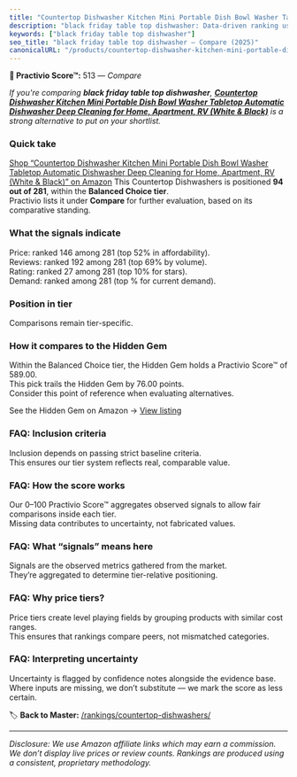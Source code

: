 ```yaml
---
title: "Countertop Dishwasher Kitchen Mini Portable Dish Bowl Washer Tabletop Automatic Dishwasher Deep Cleaning for Home, Apartment, RV (White & Black)"
description: "black friday table top dishwasher: Data-driven ranking using the Practivio Score™. Positioned by quality, value, demand, findability, momentum."
keywords: ["black friday table top dishwasher"]
seo_title: "black friday table top dishwasher — Compare (2025)"
canonicalURL: "/products/countertop-dishwasher-kitchen-mini-portable-dish-bowl-washer-tabletop-automatic-dishwasher-deep-cleaning-for-home-apartment-rv-white-black-B09HPMYRT8/"
---
```


**🛒 Practivio Score™:** 513 — _Compare_


*If you're comparing **black friday table top dishwasher**, **[Countertop Dishwasher Kitchen Mini Portable Dish Bowl Washer Tabletop Automatic Dishwasher Deep Cleaning for Home, Apartment, RV (White & Black)](https://www.amazon.com/dp/B09HPMYRT8?tag=practivio-20)** is a strong alternative to put on your shortlist.*
### Quick take
[Shop “Countertop Dishwasher Kitchen Mini Portable Dish Bowl Washer Tabletop Automatic Dishwasher Deep Cleaning for Home, Apartment, RV (White & Black)” on Amazon](https://www.amazon.com/dp/B09HPMYRT8?tag=practivio-20)
This Countertop Dishwashers is positioned **94 out of 281**, within the **Balanced Choice tier**.  
Practivio lists it under **Compare** for further evaluation, based on its comparative standing.

### What the signals indicate
Price: ranked 146 among 281 (top 52% in affordability).  
Reviews: ranked 192 among 281 (top 69% by volume).  
Rating: ranked 27 among 281 (top 10% for stars).  
Demand: ranked  among 281 (top % for current demand).

### Position in tier
Comparisons remain tier-specific.

### How it compares to the Hidden Gem
Within the Balanced Choice tier, the Hidden Gem holds a Practivio Score™ of 589.00.  
This pick trails the Hidden Gem by 76.00 points.  
Consider this point of reference when evaluating alternatives.  

See the Hidden Gem on Amazon → [View listing](https://www.amazon.com/dp/B0CSFQ4WRP?tag=practivio-20)

### FAQ: Inclusion criteria
Inclusion depends on passing strict baseline criteria.  
This ensures our tier system reflects real, comparable value.

### FAQ: How the score works
Our 0–100 Practivio Score™ aggregates observed signals to allow fair comparisons inside each tier.  
Missing data contributes to uncertainty, not fabricated values.

### FAQ: What “signals” means here
Signals are the observed metrics gathered from the market.  
They’re aggregated to determine tier-relative positioning.

### FAQ: Why price tiers?
Price tiers create level playing fields by grouping products with similar cost ranges.  
This ensures that rankings compare peers, not mismatched categories.

### FAQ: Interpreting uncertainty
Uncertainty is flagged by confidence notes alongside the evidence base.  
Where inputs are missing, we don’t substitute — we mark the score as less certain.

<!-- Missing template for Compare/CompareWithinPriceClass -->


🏷️ **Back to Master:** [/rankings/countertop-dishwashers/](/rankings/countertop-dishwashers/)

---
_Disclosure: We use Amazon affiliate links which may earn a commission. We don’t display live prices or review counts. Rankings are produced using a consistent, proprietary methodology._
